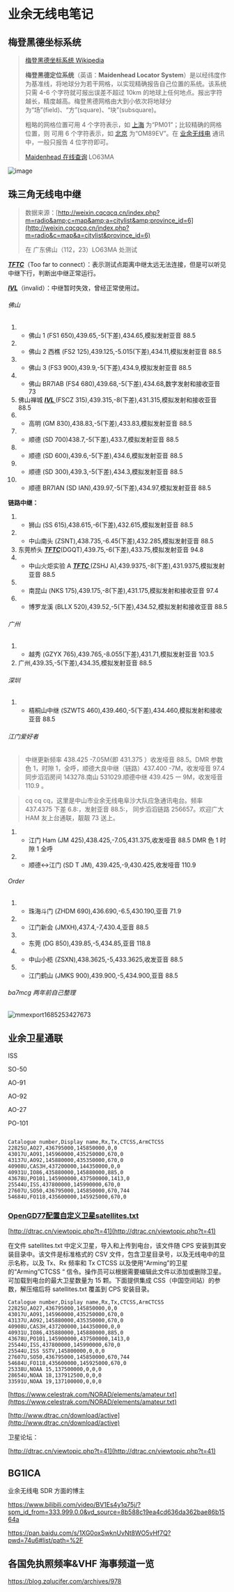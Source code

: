 # 业余无线电笔记

## 梅登黑德坐标系统

> [梅登黑德坐标系统 Wikipedia](https://zh.wikipedia.org/wiki/%E6%A2%85%E7%99%BB%E9%BB%91%E5%BE%B7%E5%AE%9A%E4%BD%8D%E7%B3%BB%E7%BB%9F)
>
> **梅登黑德定位系统**（英语：**Maidenhead Locator System**）是以经纬度作为基准线，将地球分为若干网格，以实现精确报告自己位置的系统。该系统只需 4-6 个字符就可报出误差不超过 10km 的地球上任何地点。报出字符越长，精度越高。梅登黑德网格由大到小依次将地球分为“场”(field)、“方”(square)、“块”(subsquare)。
>
> 粗略的网格位置可用 4 个字符表示，如 [上海](https://zh.wikipedia.org/wiki/%E4%B8%8A%E6%B5%B7%E5%B8%82 "上海市") 为“PM01”；比较精确的网格位置，则 可用 6 个字符表示，如 [北京](https://zh.wikipedia.org/wiki/%E5%8C%97%E4%BA%AC%E5%B8%82 "北京市") 为“OM89EV”。在 [业余无线电](https://zh.wikipedia.org/wiki/%E4%B8%9A%E4%BD%99%E6%97%A0%E7%BA%BF%E7%94%B5 "业余无线电") 通讯中，一般只报告 4 位字符即可。
>
> [Maidenhead 在线查询](http://sjzham.cn/grid/) LO63MA

​![image](assets/image-20230524234651-mz1bmo9.png)​

## 珠三角无线电中继

> 数据来源：[http://weixin.cqcqcq.cn/index.php?m=radio&amp;c=map&amp;a=citylist&amp;province_id=6](http://weixin.cqcqcq.cn/index.php?m=radio&c=map&a=citylist&province_id=6)
>
> 在 广东佛山（112，23）LO63MA 处测试

**<u>*TFTC*</u>**（Too far to connect）：表示测试点距离中继太远无法连接，但是可以听见中继下行，判断出中继正常运行。

***<u>IVL</u>***（invalid）：中继暂时失效，曾经正常使用过。

###### 佛山

1. - 佛山 1 (FS1 650),439.65,-5(下差),434.65,模拟发射亚音 88.5
2. - 佛山 2 西樵 (FS2 125),439.125,-5.015(下差),434.11,模拟发射亚音 88.5
3. - 佛山 3 (FS3 900),439.9,-5(下差),434.9,模拟发射亚音 88.5
4. - 佛山 BR7IAB (FS4 680),439.68,-5(下差),434.68,数字发射和接收亚音 73
5. 佛山禅城 ***<u>IVL ​</u>***(FSCZ 315),439.315,-8(下差),431.315,模拟发射和接收亚音 88.5
6. - 高明 (GM 830),438.83,-5(下差),433.83,模拟发射亚音 88.5
7. - 顺德 (SD 700)438.7,-5(下差),433.7,模拟发射亚音 88.5
8. - 顺德 (SD 600),439.6,-5(下差),434.6,模拟发射亚音 88.5
9. - 顺德 (SD 300),439.3,-5(下差),434.3,模拟发射亚音 88.5
10. - 顺德 BR7IAN (SD IAN),439.97,-5(下差),434.97,模拟发射亚音 88.5

**链路中继：**

1. - 狮山 (SS 615),438.615,-6(下差),432.615,模拟发射亚音 88.5
2. - 中山南头 (ZSNT),438.735,-6.45(下差),432.285,模拟发射亚音 88.5
3. 东莞桥头 **<u>*TFTC ​*</u>**(DGQT),439.75,-6(下差),433.75,模拟发射亚音 94.8
4. - 中山火炬实验 A **<u>*TFTC ​*</u>**(ZSHJ A),439.9375,-8(下差),431.9375,模拟发射亚音 88.5
5. - 南昆山 (NKS 175),439.175,-8(下差),431.175,模拟发射和接收亚音 97.4
6. - 博罗龙溪 (BLLX 520),439.52,-5(下差),434.52,模拟发射和接收亚音 88.5

###### 广州

1. - 越秀 (GZYX 765),439.765,-8.055(下差),431.71,模拟发射亚音 103.5
2. 广州,439.35,-5(下差),434.35,模拟发射亚音 88.5

###### 深圳

1. - 梧桐山中继 (SZWTS 460),439.460,-5(下差),434.460,模拟发射和接收亚音 88.5

###### 江门爱好者

> 中继更新频率 438.425 -7.05M{即 431.375 ）收发哑音 88.5。DMR 参数色 1，时隙 1，全呼，顺德大良中继（链路）437.400 -7M，收发哑音 97.4 同步滔滔房间 143278.南山 531029.顺德中继 439.425 一 9M，收发哑音 110.9 。

> cq cq cq，这里是中山市业余无线电阜沙大队应急通讯电台。频率 437.4375 下差 6.8:，发射亚音 88.5:， 同步滔滔链路 256657。欢迎广大 HAM 友上台通联，靓靓 73 送上。

1. - 江门 Ham (JM 425),438.425,-7.05,431.375,收发哑音 88.5 DMR 色 1 时隙 1 全呼
2. - 顺德<->江门 (SD T JM), 439.425,-9,430.425,收发哑音 110.9

###### Order

1. - 珠海斗门 (ZHDM 690),436.690,-6.5,430.190,亚音 71.9
2. - 江门新会 (JMXH),437.4,-7,430.4,亚音 88.5
3. - 东莞 (DG 850),439.85,-5,434.85,亚音 118.8
4. - 中山小榄 (ZSXN),438.3625,-5,433.3625,收发亚音 88.5
5. - 江门鹤山 (JMKS 900),439.900,-5,434.900,亚音 88.5

###### ba7mcg 两年前自己整理

​![mmexport1685253427673](assets/Radio-relay-list-20230528231921-g5ger0h.jpg)​

## 业余卫星通联

ISS

SO-50

AO-91

AO-92

AO-27

PO-101

```csv

Catalogue number,Display name,Rx,Tx,CTCSS,ArmCTCSS
22825U,AO27,436795000,145850000,0,0
43017U,AO91,145960000,435250000,670,0
43137U,AO92,145880000,435350000,670,0
40908U,CAS3H,437200000,144350000,0,0
40931U,IO86,435880000,145880000,885,0
43678U,PO101,145900000,437500000,1413,0
25544U,ISS,437800000,145990000,670,0
27607U,SO50,436795000,145850000,670,744
54684U,FO118,435600000,145925000,670,0
```

### [OpenGD77配置自定义卫星satellites.txt](http://dtrac.cn/viewtopic.php?t=41&sid=54409a4d776d1ea34bbe03a01d10a31f)

[http://dtrac.cn/viewtopic.php?t=41](http://dtrac.cn/viewtopic.php?t=41)

在文件 satellites.txt 中定义卫星，导入和上传到电台，该文件随 CPS 安装到其安装目录中。该文件是标准格式的 CSV 文件，包含卫星目录号，以及无线电中的显示名称，以及 Tx、Rx 频率和 Tx CTCSS 以及使用“Arming”的卫星的“Arming”CTCSS “ 信令。操作员可以根据需要编辑此文件以添加或删除卫星。可加载到电台的最大卫星数量为 15 颗。下面提供集成 CSS（中国空间站）的参数，解压缩后将 satellites.txt 覆盖到 CPS 安装目录。

```csv
Catalogue number,Display name,Rx,Tx,CTCSS,ArmCTCSS
22825U,AO27,436795000,145850000,0,0
43017U,AO91,145960000,435250000,670,0
43137U,AO92,145880000,435350000,670,0
40908U,CAS3H,437200000,144350000,0,0
40931U,IO86,435880000,145880000,885,0
43678U,PO101,145900000,437500000,1413,0
25544U,ISS,437800000,145990000,670,0
25544U,ISS SSTV,145800000,0,0,0
27607U,SO50,436795000,145850000,670,744
54684U,FO118,435600000,145925000,670,0
25338U,NOAA 15,137500000,0,0,0
28654U,NOAA 18,137912500,0,0,0
33591U,NOAA 19,137100000,0,0,0
```

[https://www.celestrak.com/NORAD/elements/amateur.txt](https://www.celestrak.com/NORAD/elements/amateur.txt)

[http://www.dtrac.cn/download/active](http://www.dtrac.cn/download/active)

卫星论坛：

[http://dtrac.cn/viewtopic.php?t=41](http://dtrac.cn/viewtopic.php?t=41)

## BG1ICA

业余无线电 SDR 方面的博主

<https://www.bilibili.com/video/BV1Es4y1q75j/?spm_id_from=333.999.0.0&vd_source=8b588c19ea4cd636da362bae86b1564a>

<https://pan.baidu.com/s/1XG0oxSwknUvNt8WO5vHf7Q?pwd=74u6#list/path=%2F>

## 各国免执照频率&VHF 海事频道一览

<https://blog.zqlucifer.com/archives/978>

‍
